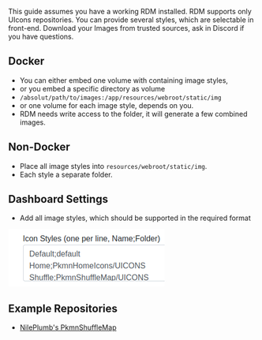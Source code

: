 This guide assumes you have a working RDM installed. RDM supports only UIcons repositories. You can provide several styles, which are selectable in front-end. Download your Images from trusted sources, ask in Discord if you have questions. 

## Docker
* You can either embed one volume with containing image styles,
* or you embed a specific directory as volume
* `/absolut/path/to/images:/app/resources/webroot/static/img`
* or one volume for each image style, depends on you.
* RDM needs write access to the folder, it will generate a few combined images.

## Non-Docker
* Place all image styles into `resources/webroot/static/img`.
* Each style a separate folder.

## Dashboard Settings
* Add all image styles, which should be supported in the required format

![dashbaord uicons](img/dashboard-uicons.png)

## Example Repositories
* [NilePlumb's PkmnShuffleMap](https://github.com/nileplumb/PkmnShuffleMap/tree/master/UICONS)
